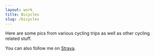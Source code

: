 ```yaml
---
layout: work
title: Bicycles
slug: /bicycles
---
```


Here are some pics from various cycling trips as well as other cycling related stuff.

You can also follow me on <a href="https://www.strava.com/athletes/30945028" target="_blank">Strava</a>.

<br />
